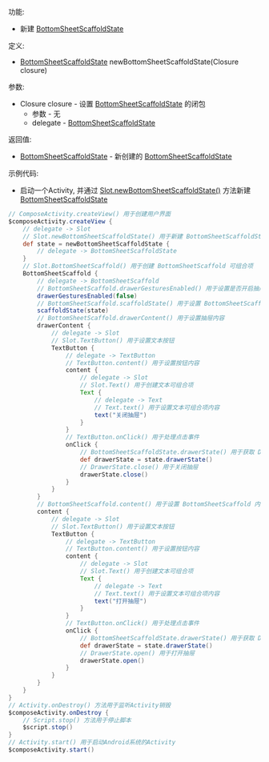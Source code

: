 功能:

+ 新建 [BottomSheetScaffoldState](/API/UI/Compose/State/BottomSheetScaffoldState/README.md)

定义:

+ [BottomSheetScaffoldState](/API/UI/Compose/State/BottomSheetScaffoldState/README.md)
  newBottomSheetScaffoldState(Closure closure)

参数:

+ Closure closure - 设置 [BottomSheetScaffoldState](/API/UI/Compose/State/BottomSheetScaffoldState/README.md)
  的闭包
    + 参数 - 无
    + delegate - [BottomSheetScaffoldState](/API/UI/Compose/State/BottomSheetScaffoldState/README.md)

返回值:

+ [BottomSheetScaffoldState](/API/UI/Compose/State/BottomSheetScaffoldState/README.md) -
  新创建的 [BottomSheetScaffoldState](/API/UI/Compose/State/BottomSheetScaffoldState/README.md)

示例代码:

+ 启动一个Activity,
  并通过 [Slot.newBottomSheetScaffoldState()](/API/UI/Compose/Slot/Slot/README.md?id=newBottomSheetScaffoldState)
  方法新建 [BottomSheetScaffoldState](/API/UI/Compose/State/BottomSheetScaffoldState/README.md)

```groovy
// ComposeActivity.createView() 用于创建用户界面
$composeActivity.createView {
    // delegate -> Slot
    // Slot.newBottomSheetScaffoldState() 用于新建 BottomSheetScaffoldState
    def state = newBottomSheetScaffoldState {
        // delegate -> BottomSheetScaffoldState
    }
    // Slot.BottomSheetScaffold() 用于创建 BottomSheetScaffold 可组合项
    BottomSheetScaffold {
        // delegate -> BottomSheetScaffold
        // BottomSheetScaffold.drawerGesturesEnabled() 用于设置是否开启抽屉手势
        drawerGesturesEnabled(false)
        // BottomSheetScaffold.scaffoldState() 用于设置 BottomSheetScaffoldState
        scaffoldState(state)
        // BottomSheetScaffold.drawerContent() 用于设置抽屉内容
        drawerContent {
            // delegate -> Slot
            // Slot.TextButton() 用于设置文本按钮
            TextButton {
                // delegate -> TextButton
                // TextButton.content() 用于设置按钮内容
                content {
                    // delegate -> Slot
                    // Slot.Text() 用于创建文本可组合项
                    Text {
                        // delegate -> Text
                        // Text.text() 用于设置文本可组合项内容
                        text("关闭抽屉")
                    }
                }
                // TextButton.onClick() 用于处理点击事件
                onClick {
                    // BottomSheetScaffoldState.drawerState() 用于获取 DrawerState
                    def drawerState = state.drawerState()
                    // DrawerState.close() 用于关闭抽屉
                    drawerState.close()
                }
            }
        }
        // BottomSheetScaffold.content() 用于设置 BottomSheetScaffold 内容
        content {
            // delegate -> Slot
            // Slot.TextButton() 用于设置文本按钮
            TextButton {
                // delegate -> TextButton
                // TextButton.content() 用于设置按钮内容
                content {
                    // delegate -> Slot
                    // Slot.Text() 用于创建文本可组合项
                    Text {
                        // delegate -> Text
                        // Text.text() 用于设置文本可组合项内容
                        text("打开抽屉")
                    }
                }
                // TextButton.onClick() 用于处理点击事件
                onClick {
                    // BottomSheetScaffoldState.drawerState() 用于获取 DrawerState
                    def drawerState = state.drawerState()
                    // DrawerState.open() 用于打开抽屉
                    drawerState.open()
                }
            }
        }
    }
}
// Activity.onDestroy() 方法用于监听Activity销毁
$composeActivity.onDestroy {
    // Script.stop() 方法用于停止脚本
    $script.stop()
}
// Activity.start() 用于启动Android系统的Activity
$composeActivity.start()
```